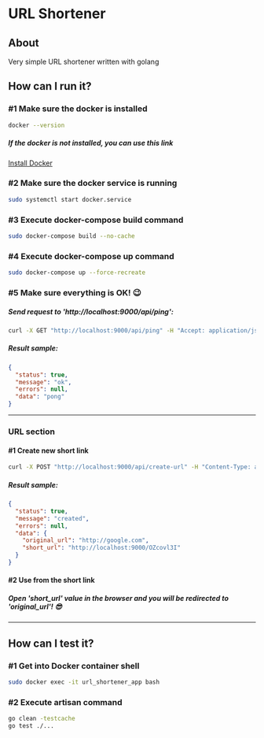 # URL Shortener
## About
Very simple URL shortener written with golang

## How can I run it?
### #1 Make sure the docker is installed
```bash
docker --version
```
##### If the docker is not installed, you can use this link
<a href="https://docs.docker.com/engine/install/">Install Docker</a>

### #2 Make sure the docker service is running
```bash
sudo systemctl start docker.service
```

### #3 Execute docker-compose build command
```bash
sudo docker-compose build --no-cache
```

### #4 Execute docker-compose up command
```bash
sudo docker-compose up --force-recreate
```

### #5 Make sure everything is OK! :wink:
##### Send request to 'http://localhost:9000/api/ping':
```bash
curl -X GET "http://localhost:9000/api/ping" -H "Accept: application/json"
```
##### Result sample:
```json
{
  "status": true,
  "message": "ok",
  "errors": null,
  "data": "pong"
}
```

<hr>

### URL section
#### #1 Create new short link
```bash
curl -X POST "http://localhost:9000/api/create-url" -H "Content-Type: application/json" -H "Accept: application/json" -d '{"original_url": "http://google.com"}'
```
##### Result sample:
```json
{
  "status": true,
  "message": "created",
  "errors": null,
  "data": {
    "original_url": "http://google.com",
    "short_url": "http://localhost:9000/OZcovl3I"
  }
}
```

#### #2 Use from the short link
##### Open 'short_url' value in the browser and you will be redirected to 'original_url'! :sunglasses:

<hr>

## How can I test it?
### #1 Get into Docker container shell
```bash
sudo docker exec -it url_shortener_app bash
```

### #2 Execute artisan command
```bash
go clean -testcache
go test ./...
```